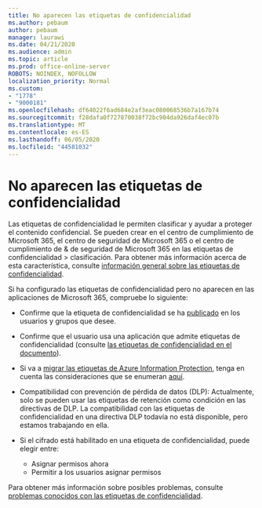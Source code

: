 ```yaml
---
title: No aparecen las etiquetas de confidencialidad
ms.author: pebaum
author: pebaum
manager: laurawi
ms.date: 04/21/2020
ms.audience: admin
ms.topic: article
ms.prod: office-online-server
ROBOTS: NOINDEX, NOFOLLOW
localization_priority: Normal
ms.custom:
- "1778"
- "9000181"
ms.openlocfilehash: df64022f6ad684e2af3eac080068536b7a167b74
ms.sourcegitcommit: f28dafa0f727870038f72bc904da926daf4ec07b
ms.translationtype: MT
ms.contentlocale: es-ES
ms.lasthandoff: 06/05/2020
ms.locfileid: "44581032"
---
```

# <a name="sensitivity-labels-not-appearing"></a>No aparecen las etiquetas de confidencialidad

Las etiquetas de confidencialidad le permiten clasificar y ayudar a proteger el contenido confidencial. Se pueden crear en el centro de cumplimiento de Microsoft 365, el centro de seguridad de Microsoft 365 o el centro de cumplimiento de & de seguridad de Microsoft 365 en las etiquetas de confidencialidad > clasificación. Para obtener más información acerca de esta característica, consulte [información general sobre las etiquetas de confidencialidad](https://docs.microsoft.com/microsoft-365/compliance/sensitivity-labels).

Si ha configurado las etiquetas de confidencialidad pero no aparecen en las aplicaciones de Microsoft 365, compruebe lo siguiente:

- Confirme que la etiqueta de confidencialidad se ha [publicado](https://docs.microsoft.com/microsoft-365/compliance/sensitivity-labels#what-label-policies-can-do) en los usuarios y grupos que desee.

- Confirme que el usuario usa una aplicación que admite etiquetas de confidencialidad (consulte [las etiquetas de confidencialidad en el documento](https://support.office.com/article/apply-sensitivity-labels-to-your-documents-and-email-within-office-2f96e7cd-d5a4-403b-8bd7-4cc636bae0f9?#bkmk_whereavailable)).

- Si va a [migrar las etiquetas de Azure Information Protection](https://docs.microsoft.com/azure/information-protection/configure-policy-migrate-labels), tenga en cuenta las consideraciones que se enumeran [aquí](https://docs.microsoft.com/azure/information-protection/configure-policy-migrate-labels#considerations-for-unified-labels).

- Compatibilidad con prevención de pérdida de datos (DLP): Actualmente, solo se pueden usar las etiquetas de retención como condición en las directivas de DLP.  La compatibilidad con las etiquetas de confidencialidad en una directiva DLP todavía no está disponible, pero estamos trabajando en ella.

- Si el cifrado está habilitado en una etiqueta de confidencialidad, puede elegir entre:
    - Asignar permisos ahora
    - Permitir a los usuarios asignar permisos


Para obtener más información sobre posibles problemas, consulte [problemas conocidos con las etiquetas de confidencialidad](https://support.office.com/article/known-issues-with-sensitivity-labels-in-office-b169d687-2bbd-4e21-a440-7da1b2743edc).